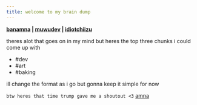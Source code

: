 ```yaml
---
title: welcome to my brain dump
---
```

**[banamna](https://banamnasplit.carrd.co/) | [muwudev](https://rainbow-price-a45.notion.site/Dev-Portfolio-1791de95cdb88009b104cc4e9d250194) | [idiotchiizu](https://www.instagram.com/idiotchiizu)**

theres alot that goes on in my mind but heres the top three chunks i could come up with

- #dev
- #art
- #baking

ill change the format as i go but gonna keep it simple for now

`btw heres that time trump gave me a shoutout <3` [amna](https://www.youtube.com/watch?v=YRlO2FdyT5s)
